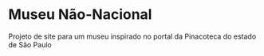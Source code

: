 # Museu Não-Nacional
Projeto de site para um museu inspirado no portal da Pinacoteca do estado de São Paulo

